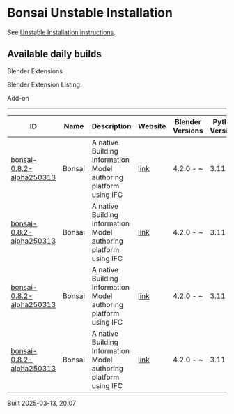 # Bonsai Unstable Installation

See [Unstable Installation instructions](https://docs.bonsaibim.org/guides/development/installation.html#unstable-installation).

## Available daily builds

Blender Extensions


Blender Extension Listing:

Add-on

---

| ID | Name | Description | Website | Blender Versions | Python Versions | Platforms | Size |
| --- | --- | --- | --- | --- | --- | --- | --- |
| [bonsai-0.8.2-alpha250313](https://github.com/IfcOpenShell/IfcOpenShell/releases/download/bonsai-0.8.2-alpha2503132004/bonsai_py311-0.8.2-alpha250313-macos-x64.zip?repository=https://raw.githubusercontent.com/IfcOpenShell/bonsai_unstable_repo/main/index.json&blender_version_min=4.2.0&platforms=macos-x64&python_versions=3.11) | Bonsai | A native Building Information Model authoring platform using IFC | [link](https://bonsaibim.org/) | 4.2.0 - ~ | 3.11 | macos-x64 | 100.8MB |
| [bonsai-0.8.2-alpha250313](https://github.com/IfcOpenShell/IfcOpenShell/releases/download/bonsai-0.8.2-alpha2503132004/bonsai_py311-0.8.2-alpha250313-linux-x64.zip?repository=https://raw.githubusercontent.com/IfcOpenShell/bonsai_unstable_repo/main/index.json&blender_version_min=4.2.0&platforms=linux-x64&python_versions=3.11) | Bonsai | A native Building Information Model authoring platform using IFC | [link](https://bonsaibim.org/) | 4.2.0 - ~ | 3.11 | linux-x64 | 108.4MB |
| [bonsai-0.8.2-alpha250313](https://github.com/IfcOpenShell/IfcOpenShell/releases/download/bonsai-0.8.2-alpha2503132004/bonsai_py311-0.8.2-alpha250313-windows-x64.zip?repository=https://raw.githubusercontent.com/IfcOpenShell/bonsai_unstable_repo/main/index.json&blender_version_min=4.2.0&platforms=windows-x64&python_versions=3.11) | Bonsai | A native Building Information Model authoring platform using IFC | [link](https://bonsaibim.org/) | 4.2.0 - ~ | 3.11 | windows-x64 | 87.7MB |
| [bonsai-0.8.2-alpha250313](https://github.com/IfcOpenShell/IfcOpenShell/releases/download/bonsai-0.8.2-alpha2503132004/bonsai_py311-0.8.2-alpha250313-macos-arm64.zip?repository=https://raw.githubusercontent.com/IfcOpenShell/bonsai_unstable_repo/main/index.json&blender_version_min=4.2.0&platforms=macos-arm64&python_versions=3.11) | Bonsai | A native Building Information Model authoring platform using IFC | [link](https://bonsaibim.org/) | 4.2.0 - ~ | 3.11 | macos-arm64 | 102.4MB |

Built 2025-03-13, 20:07